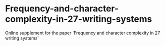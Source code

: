 # Frequency-and-character-complexity-in-27-writing-systems
Online supplement for the paper 'Frequency and character complexity in 27 writing systems'
